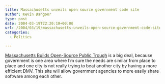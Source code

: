 ```yaml
---
title: Massachusetts unveils open source government code site
author: Kevin Dangoor
type: post
date: 2004-03-19T22:20:10+00:00
url: /2004/03/19/massachusetts-unveils-open-source-government-code-site/
categories:
  - Politics

---
```

[Massachusetts Builds Open-Source Public Trough][1] is a big deal, because government is one area where I&#8217;m sure the needs are similar from place to place and one city is not really trying to beat another city by having a more efficient DMV. This site will allow government agencies to more easily share software among each other.

 [1]: http://story.news.yahoo.com/news?tmpl=story&cid=74&e=4&u=/cmp/20040319/tc_cmp/18400894 "Yahoo! News - Massachusetts Builds Open-Source Public Trough"